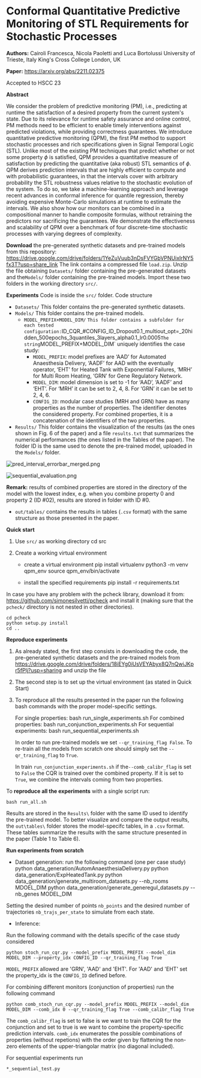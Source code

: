 # Conformal Quantitative Predictive Monitoring of STL Requirements for Stochastic Processes


**Authors:** Cairoli Francesca, Nicola Paoletti and Luca Bortolussi
University of Trieste, Italy
King's Cross College London, UK

**Paper:** https://arxiv.org/abs/2211.02375

Accepted to HSCC 23


**Abstract**

We consider the problem of predictive monitoring (PM), i.e., predicting at runtime the satisfaction of a desired property from the current system's state. Due to its relevance for runtime safety assurance and online control, PM methods need to be efficient to enable timely interventions against predicted violations, while providing correctness guarantees. 
We introduce quantitative predictive monitoring (QPM), the first PM method to support stochastic processes and rich specifications given in Signal Temporal Logic (STL). Unlike most of the existing PM techniques that predict whether or not some property $\phi$ is satisfied, QPM provides a quantitative measure of satisfaction by predicting the quantitative (aka robust) STL semantics of $\phi$. QPM derives prediction intervals that are highly efficient to compute and with probabilistic guarantees, in that the intervals cover with arbitrary probability the STL robustness values relative to the stochastic evolution of the system.  To do so, we take a machine-learning approach and leverage recent advances in conformal inference for quantile regression, thereby avoiding expensive Monte-Carlo simulations at runtime to estimate the intervals. 
We also show how our monitors can be combined in a compositional manner to handle composite formulas, without retraining the predictors nor sacrificing the guarantees. 
We demonstrate the effectiveness and scalability of QPM over a benchmark of four discrete-time stochastic processes with varying degrees of complexity. 


**Download** the pre-generated synthetic datasets and pre-trained models from this repository: https://drive.google.com/drive/folders/1YeZuVuub3nDsFVYGbVPNUixIrNY5fx3T?usp=share_link
The link contains a compressed file `load.zip`. Unzip the file obtaining `Datasets/` folder containing the pre-generated datasets and the`Models/` folder containing the pre-trained models. Import these two folders in the working directory `src/`.

**Experiments**
    Code is inside the `src/` folder.
Code structure
- `Datasets/`
            This folder contains the pre-generated synthetic datasets. 
- `Models/`
            This folder contains the pre-trained models.
    - `MODEL_PREFIX+MODEL_DIM/` `
            This folder contains a subfolder for each tested configuration: `ID_CQR_#CONFIG_ID_Dropout0.1_multiout_opt=_20hidden_500epochs_3quantiles_3layers_alpha0.1_lr0.0005`
        The string `MODEL_PREFIX+MODEL_DIM` uniquely identifies the case study:
        - `MODEL_PREFIX`: model prefixes are ‘AAD’ for Automated Anaesthesia Delivery, ‘AADF’ for AAD with the eventually operator, ‘EHT’  for Heated Tank with Exponential Failures, ‘MRH’ for Multi Room Heating, ‘GRN’ for Gene Regulatory Network.
        - `MODEL_DIM`: model dimension is set to -1 for ‘AAD’, ‘AADF’ and ‘EHT’. For ‘MRH’ it can be set to 2, 4, 8. For ‘GRN’ it can be set to 2, 4, 6. 
        - `CONFIG_ID`: modular case studies (MRH and GRN) have as many properties as the number of properties. The identifier denotes the considered property. For combined properties, it is a concatenation of the identifiers of the two properties.
- `Results/`
            This folder contains the visualization of the results (as the ones shown in Fig. 6 of the paper) and a file `results.txt` that summarizes the numerical performances (the ones listed in the Tables of the paper). The folder ID is the same used to denote the pre-trained model, uploaded in the `Models/` folder.


![pred_interval_errorbar_merged.png](https://paper-attachments.dropboxusercontent.com/s_DA8D097E86304DE5F96E09771849284B05AB48EC7B955DA117AA1A2D276BF503_1675701233858_pred_interval_errorbar_merged.png)

![sequential_evaluation.png](https://paper-attachments.dropboxusercontent.com/s_DA8D097E86304DE5F96E09771849284B05AB48EC7B955DA117AA1A2D276BF503_1675701816682_sequential_evaluation.png)



**Remark:** results of combined properties are stored in the directory of the model with the lowest  index, e.g. when you combine property 0 and property 2 (ID #02), results are stored in folder with ID #0.

- `out/tables/` contains the results in tables (`.csv`  format) with the same structure as those presented in the paper.



**Quick start**
1. Use `src/` as working directory
    cd src
    
2. Create a working virtual environment
    - create a virtual environment
    pip install virtualenv
    python3 -m venv qpm_env
    source qpm_env/bin/activate
    
    - install the specified requirements
    pip install -r requirements.txt
    

In case you have any problem with the pcheck library, download it from: https://github.com/simonesilvetti/pcheck and install it (making sure that the `pcheck/` directory is not nested in other directories).

    cd pcheck
    python setup.py install
    cd ..


**Reproduce experiments**


1. As already stated, the first step consists in downloading the code, the pre-generated synthetic datasets and the pre-trained models from https://drive.google.com/drive/folders/18iEYg0iUsVEYAbyx8Q7nQwiJKpr5fPlj?usp=sharing
    and unzip the file
2. The second step is to set up the virtual environment (as stated in Quick Start)
3. To reproduce all the results presented in the paper run the following bash commands with the proper model-specific settings.


    For single properties: 
    bash run_single_experiments.sh
    For combined properties:
    bash run_conjunction_experiments.sh
    For sequential experiments:
    bash run_sequential_experiments.sh


    In order to run pre-trained models we set `--qr_training_flag False`. To re-train all the models from scratch one should simply set the `--qr_training_flag` to `True`.
    
    In train `run_conjunction_experiments.sh` if the`--comb_calibr_flag` is set to `False` the CQR is trained over the combined property. If it is set to `True`, we combine the intervals coming from two properties.

To **reproduce all the experiments** with a single script run:

    bash run_all.sh

Results are stored in the `Results\` folder with the same ID used to identify the pre-trained model.
To better visualize and compare the output results, the `out\tables\` folder stores the model-specifc tables, in a `.csv` format. These tables summarize the results with the same structure presented in the paper (Table 1 to Table 6).

**Run experiments from scratch**
- Dataset generation: run the following command (one per case study)
    python data_generation/AutomAnaesthesiaDelivery.py 
    python data_generation/ExpHeatedTank.py
    python data_generation/generate_multiroom_datasets.py --nb_rooms MDOEL_DIM
    python data_generation/generate_generegul_datasets.py --nb_genes MODEL_DIM

Setting the desired number of points `nb_points` and the desired number of trajectories `nb_trajs_per_state` to simulate from each state.


- Inference:

Run the following command with the details specific of the case study considered

    python stoch_run_cqr.py --model_prefix MODEL_PREFIX --model_dim MODEL_DIM --property_idx CONFIG_ID --qr_training_flag True

`MODEL_PREFIX` allowed are 'GRN', 'AAD' and 'EHT'. For 'AAD' and 'EHT' set the property_idx is the `CONFIG_ID` defined before.

For combining different monitors (conjunction of properties) run the following command

    python comb_stoch_run_cqr.py --model_prefix MDOEL_PREFIX --model_dim MODEL_DIM --comb_idx 0 --qr_training_flag True --comb_calibr_flag True

The `comb_calibr_flag` is set to false is we want to train the CQR for the conjunction and set to true is we want to combine the property-specific prediction intervals. `comb_idx` enumerates the possible combinations of properties (without repetions) with the order given by flattening the non-zero elements of the upper-triangolar matrix (no diagonal included).

For sequential experiments run

    *_sequential_test.py






